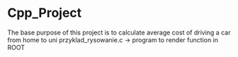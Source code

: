 # Cpp_Project
The base purpose of this project is to calculate average cost of driving a car from home to uni
przyklad_rysowanie.c -> program to render function in ROOT
